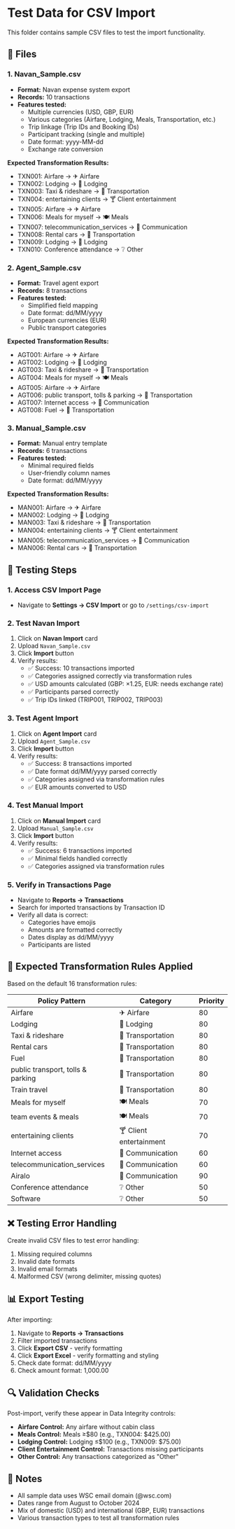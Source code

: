 # Test Data for CSV Import

This folder contains sample CSV files to test the import functionality.

## 📁 Files

### 1. Navan_Sample.csv
- **Format:** Navan expense system export
- **Records:** 10 transactions
- **Features tested:**
  - Multiple currencies (USD, GBP, EUR)
  - Various categories (Airfare, Lodging, Meals, Transportation, etc.)
  - Trip linkage (Trip IDs and Booking IDs)
  - Participant tracking (single and multiple)
  - Date format: yyyy-MM-dd
  - Exchange rate conversion

**Expected Transformation Results:**
- TXN001: Airfare → ✈ Airfare
- TXN002: Lodging → 🏨 Lodging
- TXN003: Taxi & rideshare → 🚕 Transportation
- TXN004: entertaining clients → 🍸 Client entertainment
- TXN005: Airfare → ✈ Airfare
- TXN006: Meals for myself → 🍽 Meals
- TXN007: telecommunication_services → 📱 Communication
- TXN008: Rental cars → 🚕 Transportation
- TXN009: Lodging → 🏨 Lodging
- TXN010: Conference attendance → ❔ Other

### 2. Agent_Sample.csv
- **Format:** Travel agent export
- **Records:** 8 transactions
- **Features tested:**
  - Simplified field mapping
  - Date format: dd/MM/yyyy
  - European currencies (EUR)
  - Public transport categories

**Expected Transformation Results:**
- AGT001: Airfare → ✈ Airfare
- AGT002: Lodging → 🏨 Lodging
- AGT003: Taxi & rideshare → 🚕 Transportation
- AGT004: Meals for myself → 🍽 Meals
- AGT005: Airfare → ✈ Airfare
- AGT006: public transport, tolls & parking → 🚕 Transportation
- AGT007: Internet access → 📱 Communication
- AGT008: Fuel → 🚕 Transportation

### 3. Manual_Sample.csv
- **Format:** Manual entry template
- **Records:** 6 transactions
- **Features tested:**
  - Minimal required fields
  - User-friendly column names
  - Date format: dd/MM/yyyy

**Expected Transformation Results:**
- MAN001: Airfare → ✈ Airfare
- MAN002: Lodging → 🏨 Lodging
- MAN003: Taxi & rideshare → 🚕 Transportation
- MAN004: entertaining clients → 🍸 Client entertainment
- MAN005: telecommunication_services → 📱 Communication
- MAN006: Rental cars → 🚕 Transportation

## 🧪 Testing Steps

### 1. Access CSV Import Page
- Navigate to **Settings → CSV Import** or go to `/settings/csv-import`

### 2. Test Navan Import
1. Click on **Navan Import** card
2. Upload `Navan_Sample.csv`
3. Click **Import** button
4. Verify results:
   - ✅ Success: 10 transactions imported
   - ✅ Categories assigned correctly via transformation rules
   - ✅ USD amounts calculated (GBP: ×1.25, EUR: needs exchange rate)
   - ✅ Participants parsed correctly
   - ✅ Trip IDs linked (TRIP001, TRIP002, TRIP003)

### 3. Test Agent Import
1. Click on **Agent Import** card
2. Upload `Agent_Sample.csv`
3. Click **Import** button
4. Verify results:
   - ✅ Success: 8 transactions imported
   - ✅ Date format dd/MM/yyyy parsed correctly
   - ✅ Categories assigned via transformation rules
   - ✅ EUR amounts converted to USD

### 4. Test Manual Import
1. Click on **Manual Import** card
2. Upload `Manual_Sample.csv`
3. Click **Import** button
4. Verify results:
   - ✅ Success: 6 transactions imported
   - ✅ Minimal fields handled correctly
   - ✅ Categories assigned via transformation rules

### 5. Verify in Transactions Page
- Navigate to **Reports → Transactions**
- Search for imported transactions by Transaction ID
- Verify all data is correct:
  - Categories have emojis
  - Amounts are formatted correctly
  - Dates display as dd/MM/yyyy
  - Participants are listed

## 🎯 Expected Transformation Rules Applied

Based on the default 16 transformation rules:

| Policy Pattern | Category | Priority |
|---------------|----------|----------|
| Airfare | ✈ Airfare | 80 |
| Lodging | 🏨 Lodging | 80 |
| Taxi & rideshare | 🚕 Transportation | 80 |
| Rental cars | 🚕 Transportation | 80 |
| Fuel | 🚕 Transportation | 80 |
| public transport, tolls & parking | 🚕 Transportation | 80 |
| Train travel | 🚕 Transportation | 80 |
| Meals for myself | 🍽 Meals | 70 |
| team events & meals | 🍽 Meals | 70 |
| entertaining clients | 🍸 Client entertainment | 70 |
| Internet access | 📱 Communication | 60 |
| telecommunication_services | 📱 Communication | 60 |
| Airalo | 📱 Communication | 90 |
| Conference attendance | ❔ Other | 50 |
| Software | ❔ Other | 50 |

## ❌ Testing Error Handling

Create invalid CSV files to test error handling:
1. Missing required columns
2. Invalid date formats
3. Invalid email formats
4. Malformed CSV (wrong delimiter, missing quotes)

## 📊 Export Testing

After importing:
1. Navigate to **Reports → Transactions**
2. Filter imported transactions
3. Click **Export CSV** - verify formatting
4. Click **Export Excel** - verify formatting and styling
5. Check date format: dd/MM/yyyy
6. Check amount format: 1,000.00

## 🔍 Validation Checks

Post-import, verify these appear in Data Integrity controls:
- **Airfare Control:** Any airfare without cabin class
- **Meals Control:** Meals ≥$80 (e.g., TXN004: $425.00)
- **Lodging Control:** Lodging ≤$100 (e.g., TXN009: $75.00)
- **Client Entertainment Control:** Transactions missing participants
- **Other Control:** Any transactions categorized as "Other"

## 📝 Notes

- All sample data uses WSC email domain (@wsc.com)
- Dates range from August to October 2024
- Mix of domestic (USD) and international (GBP, EUR) transactions
- Various transaction types to test all transformation rules
